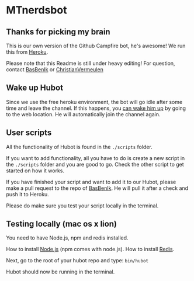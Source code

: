 [heroku]: http://www.heroku.com
[bas]: https://github.com/basbenik/
[basrepo]: https://github.com/BasBenIk/MTnerds-Bot
[chris]: https://github.com/christianvermeulen/
[node]: http://nodejs.org/
[redis]: http://redis.io/topics/quickstart
[wakeup]: http://hubotmtnerds.herokuapp.com/
# MTnerdsbot

## Thanks for picking my brain

This is our own version of the Github Campfire bot, he's awesome!
We run this from [Heroku][heroku].

Please note that this Readme is still under heavy editing!
For question, contact [BasBenIk][bas] or [ChristianVermeulen][chris]

## Wake up Hubot
Since we use the free heroku environment, the bot will go idle after some time and leave the channel.
If this happens, you [can wake him up][wakeup] by going to the web location.
He will automatically join the channel again.

## User scripts

All the functionality of Hubot is found in the `./scripts` folder.

If you want to add functionality, all you have to do is create a new script in the `./scripts` folder and you are good to go.
Check the other script to get started on how it works.

If you have finished your script and want to add it to our Hubot, please make a pull request to the repo of [BasBenIk][basrepo].
He will pull it after a check and push it to Heroku.

Please do make sure you test your script locally in the terminal.

## Testing locally (mac os x lion)

You need to have Node.js, npm and redis installed.

How to install [Node.js][node] (npm comes with node.js).
How to install [Redis][redis].

Next, go to the root of your hubot repo and type:
`bin/hubot`

Hubot should now be running in the terminal.